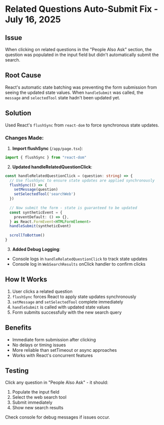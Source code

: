 # Related Questions Auto-Submit Fix - July 16, 2025

## Issue
When clicking on related questions in the "People Also Ask" section, the question was populated in the input field but didn't automatically submit the search.

## Root Cause
React's automatic state batching was preventing the form submission from seeing the updated state values. When `handleSubmit` was called, the `message` and `selectedTool` state hadn't been updated yet.

## Solution
Used React's `flushSync` from `react-dom` to force synchronous state updates.

### Changes Made:

1. **Import flushSync** (`/app/page.tsx`):
```typescript
import { flushSync } from "react-dom"
```

2. **Updated handleRelatedQuestionClick**:
```typescript
const handleRelatedQuestionClick = (question: string) => {
  // Use flushSync to ensure state updates are applied synchronously
  flushSync(() => {
    setMessage(question)
    setSelectedTool('searchWeb')
  })
  
  // Now submit the form - state is guaranteed to be updated
  const syntheticEvent = {
    preventDefault: () => {},
  } as React.FormEvent<HTMLFormElement>
  handleSubmit(syntheticEvent)
  
  scrollToBottom()
}
```

3. **Added Debug Logging**:
- Console logs in `handleRelatedQuestionClick` to track state updates
- Console log in `WebSearchResults` onClick handler to confirm clicks

## How It Works

1. User clicks a related question
2. `flushSync` forces React to apply state updates synchronously
3. `setMessage` and `setSelectedTool` complete immediately
4. `handleSubmit` is called with updated state values
5. Form submits successfully with the new search query

## Benefits

- Immediate form submission after clicking
- No delays or timing issues
- More reliable than setTimeout or async approaches
- Works with React's concurrent features

## Testing

Click any question in "People Also Ask" - it should:
1. Populate the input field
2. Select the web search tool
3. Submit immediately
4. Show new search results

Check console for debug messages if issues occur.
